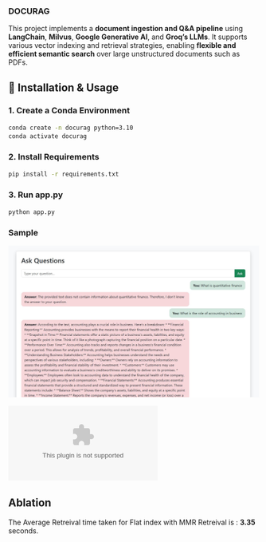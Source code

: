 ###  DOCURAG

This project implements a **document ingestion and Q&A pipeline** using **LangChain**, **Milvus**, **Google Generative AI**, and **Groq’s LLMs**. It supports various vector indexing and retrieval strategies, enabling **flexible and efficient semantic search** over large unstructured documents such as PDFs.


## 🚀 Installation & Usage

### 1. Create a Conda Environment

```bash
conda create -n docurag python=3.10
conda activate docurag
```

### 2. Install Requirements 

``` bash
pip install -r requirements.txt
```

### 3. Run app.py 
```bash
python app.py
```

### Sample

![Sample Output](assets/sample.JPG)

![Output Document for Flat Index with MMR Retreival](final_output.docx)

## Ablation

The Average Retreival time taken for Flat index with MMR Retreival is : **3.35** seconds. 

